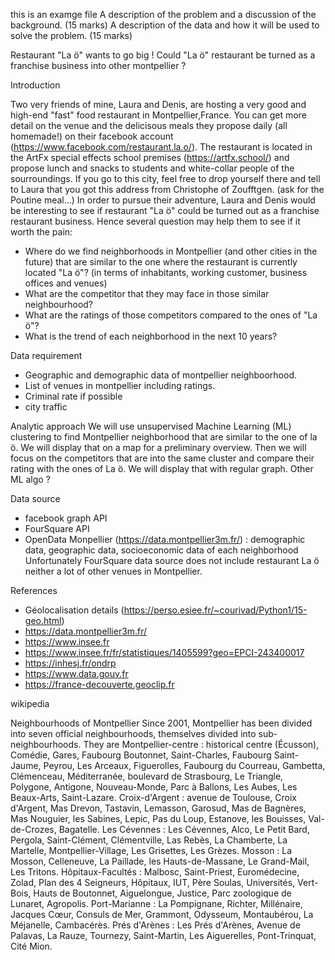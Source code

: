 this is an examge file
    A description of the problem and a discussion of the background. (15 marks)
    A description of the data and how it will be used to solve the problem. (15 marks)
    
  
  Restaurant "La ö" wants to go big !
  Could "La ö" restaurant be turned as a franchise business into other montpellier ? 
  
  Introduction
  
  Two very friends of mine, Laura and Denis, are hosting a very good and high-end "fast" food restaurant in Montpellier,France. You can get more detail on the venue and the delicisous meals they propose daily (all homemade!) on their facebook account (https://www.facebook.com/restaurant.la.o/). The restaurant is located in the ArtFx special effects school premises (https://artfx.school/) and propose lunch and snacks to students and white-collar people of the sourroundings. 
  If you go to this city, feel free to drop yourself there and tell to Laura that you got this address from Christophe of Zoufftgen. (ask for the Poutine meal...)
  In order to pursue their adventure, Laura and Denis would be interesting to see if restaurant "La ö" could be turned out as a franchise restaurant business. Hence several question may help them to see if it worth the pain:
  - Where do we find neighborhoods in Montpellier (and other cities in the future) that are similar to the  one where the restaurant is currently located "La ö"? (in terms of inhabitants, working customer, business offices and venues) 
  - What are the competitor that they may face in those similar neighbourhood?
  - What are the ratings of those competitors compared to the ones of "La ö"?
  - What is the trend of each neighborhood in the next 10 years? 
 
 Data requirement
 
 - Geographic and demographic data of montpellier neighboorhood.
 - List of venues in montpellier including ratings.
 - Criminal rate if possible
 - city traffic
 
 Analytic approach
 We will use unsupervised Machine Learning (ML) clustering to find Montpellier neighborhood that are similar to the one of la ö. We will display that on a map for a preliminary overview. 
 Then we will focus on the competitors that are into the same cluster and compare their rating with the ones of La ö. We will display that with regular graph.
 Other ML algo ?
 
 Data source
 - facebook graph API
 - FourSquare API
 - OpenData Monpellier (https://data.montpellier3m.fr/) : demographic data, geographic data, socioeconomic data of each neighborhood
 Unfortunately FourSquare data source does not include restaurant La ö neither a lot of other venues in Montpellier.
 
 References
 - Géolocalisation details (https://perso.esiee.fr/~courivad/Python1/15-geo.html)
 - https://data.montpellier3m.fr/
 - https://www.insee.fr
 - https://www.insee.fr/fr/statistiques/1405599?geo=EPCI-243400017
 - https://inhesj.fr/ondrp
 - https://www.data.gouv.fr
 - https://france-decouverte.geoclip.fr
 
 
 wikipedia
 
 Neighbourhoods of Montpellier
Since 2001, Montpellier has been divided into seven official neighbourhoods, themselves divided into sub-neighbourhoods. They are Montpellier-centre : historical centre (Écusson), Comédie, Gares, Faubourg Boutonnet, Saint-Charles, Faubourg Saint-Jaume, Peyrou, Les Arceaux, Figuerolles, Faubourg du Courreau, Gambetta, Clémenceau, Méditerranée, boulevard de Strasbourg, Le Triangle, Polygone, Antigone, Nouveau-Monde, Parc à Ballons, Les Aubes, Les Beaux-Arts, Saint-Lazare.
    Croix-d'Argent : avenue de Toulouse, Croix d'Argent, Mas Drevon, Tastavin, Lemasson, Garosud, Mas de Bagnères, Mas Nouguier, les Sabines, Lepic, Pas du Loup, Estanove, les Bouisses, Val-de-Crozes, Bagatelle.
    Les Cévennes : Les Cévennes, Alco, Le Petit Bard, Pergola, Saint-Clément, Clémentville, Las Rebès, La Chamberte, La Martelle, Montpellier-Village, Les Grisettes, Les Grèzes.
    Mosson : La Mosson, Celleneuve, La Paillade, les Hauts-de-Massane, Le Grand-Mail, Les Tritons.
    Hôpitaux-Facultés : Malbosc, Saint-Priest, Euromédecine, Zolad, Plan des 4 Seigneurs, Hôpitaux, IUT, Père Soulas, Universités, Vert-Bois, Hauts de Boutonnet, Aiguelongue, Justice, Parc zoologique de Lunaret, Agropolis.
    Port-Marianne : La Pompignane, Richter, Millénaire, Jacques Cœur, Consuls de Mer, Grammont, Odysseum, Montaubérou, La Méjanelle, Cambacérès.
    Prés d'Arènes : Les Prés d'Arènes, Avenue de Palavas, La Rauze, Tournezy, Saint-Martin, Les Aiguerelles, Pont-Trinquat, Cité Mion.
 
